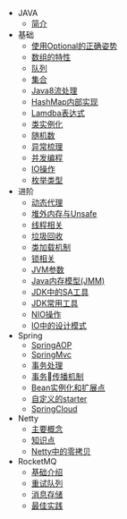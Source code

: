 - JAVA
  - [简介](/)
- 基础
  - [使用Optional的正确姿势](技术整理/JAVA/基础/使用Optional的正确姿势.md)
  - [数组的特性](技术整理/JAVA/基础/数组的特性.md)
  - [队列](技术整理/JAVA/基础/队列.md)
  - [集合](技术整理/JAVA/基础/集合.md)
  - [Java8流处理](技术整理/JAVA/基础/Java8流处理.md)
  - [HashMap内部实现](技术整理/JAVA/基础/HashMap内部实现.md)
  - [Lamdba表达式](技术整理/JAVA/基础/Lambda表达式.md)
  - [类实例化](技术整理/JAVA/基础/类实例化的方式.md)
  - [随机数](技术整理/JAVA/基础/随机数.md)
  - [异常梳理](技术整理/JAVA/基础/异常梳理.md)
  - [并发编程](技术整理/JAVA/基础/并发编程.md)
  - [IO操作](技术整理/JAVA/基础/IO操作.md)
  - [枚举类型](技术整理/JAVA/基础/枚举类型.md)
- 进阶
  - [动态代理](技术整理/JAVA/进阶/动态代理.md)
  - [堆外内存与Unsafe](技术整理/JAVA/进阶/堆外内存与Unsafe.md)
  - [线程相关](技术整理/JAVA/进阶/多线程.md)
  - [垃圾回收](技术整理/JAVA/进阶/垃圾回收.md)
  - [类加载机制](技术整理/JAVA/进阶/类加载机制.md)
  - [锁相关](技术整理/JAVA/进阶/锁相关.md)
  - [JVM参数](技术整理/JAVA/进阶/JVM参数.md)
  - [Java内存模型(JMM)](技术整理/JAVA/进阶/Java内存模型JMM.md)
  - [JDK中的SA工具](技术整理/JAVA/进阶/JDK中的SA工具.md)
  - [JDK常用工具](技术整理/JAVA/进阶/JDK常用工具.md)
  - [NIO操作](技术整理/JAVA/进阶/NIO.md)
  - [IO中的设计模式](技术整理/JAVA/进阶/IO中的设计模式.md)
- Spring
  - [SpringAOP](技术整理/JAVA/Spring/SpringAOP.md)
  - [SpringMvc](技术整理/JAVA/Spring/SpringMvc.md)
  - [事务处理](技术整理/JAVA/Spring/事务处理.md)
  - [事务传播机制](技术整理/JAVA/Spring/事务传播机制.md)
  - [Bean实例化和扩展点](技术整理/JAVA/Spring/SpringBean实例化和扩展点.md)
  - [自定义的starter](技术整理/JAVA/Spring/自定义的starter.md)
  - [SpringCloud](技术整理/JAVA/Spring/SpringCloud.md)
- Netty
  - [主要概念](技术整理/JAVA/Netty/主要概念.md)
  - [知识点](技术整理/JAVA/Netty/知识点.md)
  - [Netty中的零拷贝](技术整理/JAVA/Netty/Netty中的零拷贝.md)
- RocketMQ
  - [基础介绍](技术整理/JAVA/RocketMQ/基础介绍.md)
  - [重试队列](技术整理/JAVA/RocketMQ/重试队列.md)
  - [消息存储](技术整理/JAVA/RocketMQ/消息存储.md)
  - [最佳实践](技术整理/JAVA/RocketMQ/最佳实践.md)
